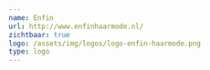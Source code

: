 ```yaml
---
name: Enfin
url: http://www.enfinhaarmode.nl/
zichtbaar: true
logo: /assets/img/logos/logo-enfin-haarmode.png
type: logo
---
```

